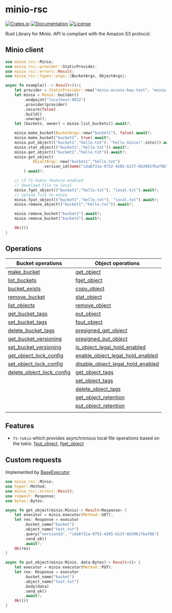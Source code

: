 # minio-rsc
[![Crates.io](https://img.shields.io/crates/v/minio-rsc)](https://crates.io/crates/minio-rsc)
[![Documentation](https://docs.rs/minio-rsc/badge.svg)](https://docs.rs/minio-rsc)
[![License](https://img.shields.io/crates/l/minio-rsc)](#license)

Rust Library for Minio. API is compliant with the Amazon S3 protocol.

## Minio client
```rust
use minio_rsc::Minio;
use minio_rsc::provider::StaticProvider;
use minio_rsc::errors::Result;
use minio_rsc::types::args::{BucketArgs, ObjectArgs};

async fn example() -> Result<()>{
    let provider = StaticProvider::new("minio-access-key-test", "minio-secret-key-test", None);
    let minio = Minio::builder()
        .endpoint("localhost:9022")
        .provider(provider)
        .secure(false)
        .build()
        .unwrap();
    let (buckets, owner) = minio.list_buckets().await?;

    minio.make_bucket(BucketArgs::new("bucket1"), false).await?;
    minio.make_bucket("bucket2", true).await?;
    minio.put_object(("bucket1","hello.txt"), "hello minio!".into()).await?;
    minio.stat_object(("bucket1","hello.txt")).await?;
    minio.get_object(("bucket1","hello.txt")).await?;
    minio.get_object(
            ObjectArgs::new("bucket1","hello.txt")
                .version_id(Some("cdabf31a-9752-4265-b137-6b3961fbaf9b".to_string()))
        ).await?;

    // if fs-tokio feature enabled
    // download file to local
    minio.fget_object(("bucket1","hello.txt"), "local.txt").await?;
    // upload file to minio
    minio.fput_object(("bucket1","hello.txt"), "local.txt").await?;
    minio.remove_object(("bucket1","hello.txt")).await?;

    minio.remove_bucket("bucket1").await?;
    minio.remove_bucket("bucket2").await?;

    Ok(())
}
```

## Operations
| Bucket operations | Object operations |
|-|-|
| [make_bucket](https://docs.rs/minio-rsc/latest/minio_rsc/client/struct.Minio.html#method.make_bucket) | [get_object](https://docs.rs/minio-rsc/latest/minio_rsc/client/struct.Minio.html#method.get_object) |
| [list_buckets](https://docs.rs/minio-rsc/latest/minio_rsc/client/struct.Minio.html#method.list_buckets) | [fget_object](https://docs.rs/minio-rsc/latest/minio_rsc/client/struct.Minio.html#method.fget_object) |
| [bucket_exists](https://docs.rs/minio-rsc/latest/minio_rsc/client/struct.Minio.html#method.bucket_exists) | [copy_object](https://docs.rs/minio-rsc/latest/minio_rsc/client/struct.Minio.html#method.copy_object) |
| [remove_bucket](https://docs.rs/minio-rsc/latest/minio_rsc/client/struct.Minio.html#method.remove_bucket) | [stat_object](https://docs.rs/minio-rsc/latest/minio_rsc/client/struct.Minio.html#method.stat_object) |
| [list_objects](https://docs.rs/minio-rsc/latest/minio_rsc/client/struct.Minio.html#method.list_objects) | [remove_object](https://docs.rs/minio-rsc/latest/minio_rsc/client/struct.Minio.html#method.remove_object) |
| [get_bucket_tags](https://docs.rs/minio-rsc/latest/minio_rsc/client/struct.Minio.html#method.get_bucket_tags) | [put_object](https://docs.rs/minio-rsc/latest/minio_rsc/client/struct.Minio.html#method.put_object) |
| [set_bucket_tags](https://docs.rs/minio-rsc/latest/minio_rsc/client/struct.Minio.html#method.set_bucket_tags) | [fput_object](https://docs.rs/minio-rsc/latest/minio_rsc/client/struct.Minio.html#method.fput_object) |
| [delete_bucket_tags](https://docs.rs/minio-rsc/latest/minio_rsc/client/struct.Minio.html#method.delete_bucket_tags) | [presigned_get_object](https://docs.rs/minio-rsc/latest/minio_rsc/client/struct.Minio.html#method.presigned_get_object) |
| [get_bucket_versioning](https://docs.rs/minio-rsc/latest/minio_rsc/client/struct.Minio.html#method.get_bucket_versioning) | [presigned_put_object](https://docs.rs/minio-rsc/latest/minio_rsc/client/struct.Minio.html#method.presigned_put_object) |
| [set_bucket_versioning](https://docs.rs/minio-rsc/latest/minio_rsc/client/struct.Minio.html#method.set_bucket_versioning) | [is_object_legal_hold_enabled](https://docs.rs/minio-rsc/latest/minio_rsc/client/struct.Minio.html#method.is_object_legal_hold_enabled) |
| [get_object_lock_config](https://docs.rs/minio-rsc/latest/minio_rsc/client/struct.Minio.html#method.get_object_lock_config) | [enable_object_legal_hold_enabled](https://docs.rs/minio-rsc/latest/minio_rsc/client/struct.Minio.html#method.enable_object_legal_hold_enabled) |
| [set_object_lock_config](https://docs.rs/minio-rsc/latest/minio_rsc/client/struct.Minio.html#method.set_bobject_lock_config) | [disable_object_legal_hold_enabled](https://docs.rs/minio-rsc/latest/minio_rsc/client/struct.Minio.html#method.disable_object_legal_hold_enabled) |
| [delete_object_lock_config](https://docs.rs/minio-rsc/latest/minio_rsc/client/struct.Minio.html#method.delete_bobject_lock_config) | [get_object_tags](https://docs.rs/minio-rsc/latest/minio_rsc/client/struct.Minio.html#method.get_object_tags) |
|  | [set_object_tags](https://docs.rs/minio-rsc/latest/minio_rsc/client/struct.Minio.html#method.set_object_tags) |
|  | [delete_object_tags](https://docs.rs/minio-rsc/latest/minio_rsc/client/struct.Minio.html#method.delete_object_tags) |
| | [get_object_retention](https://docs.rs/minio-rsc/latest/minio_rsc/client/struct.Minio.html#method.get_object_retention) |
| | [put_object_retention](https://docs.rs/minio-rsc/latest/minio_rsc/client/struct.Minio.html#method.put_object_retention) |
| |  |

## Features
- `fs-tokio` which provides asynchronous local file operations based on the tokio. [fput_object](https://docs.rs/minio-rsc/latest/minio_rsc/client/struct.Minio.html#method.fput_object), [fget_object](https://docs.rs/minio-rsc/latest/minio_rsc/client/struct.Minio.html#method.fget_object)

## Custom requests
Implemented by [BaseExecutor](https://docs.rs/minio-rsc/latest/minio_rsc/client/struct.BaseExecutor.html)

```rust
use minio_rsc::Minio;
use hyper::Method;
use minio_rsc::errors::Result;
use reqwest::Response;
use bytes::Bytes;

async fn get_object(minio:Minio)-> Result<Response> {
    let executor = minio.executor(Method::GET);
    let res: Response = executor
        .bucket_name("bucket")
        .object_name("test.txt")
        .query("versionId", "cdabf31a-9752-4265-b137-6b3961fbaf9b")
        .send_ok()
        .await?;
    Ok(res)
}

async fn put_object(minio:Minio, data:Bytes)-> Result<()> {
    let executor = minio.executor(Method::PUT);
    let res: Response = executor
        .bucket_name("bucket")
        .object_name("test.txt")
        .body(data)
        .send_ok()
        .await?;
    Ok(())
}
```
